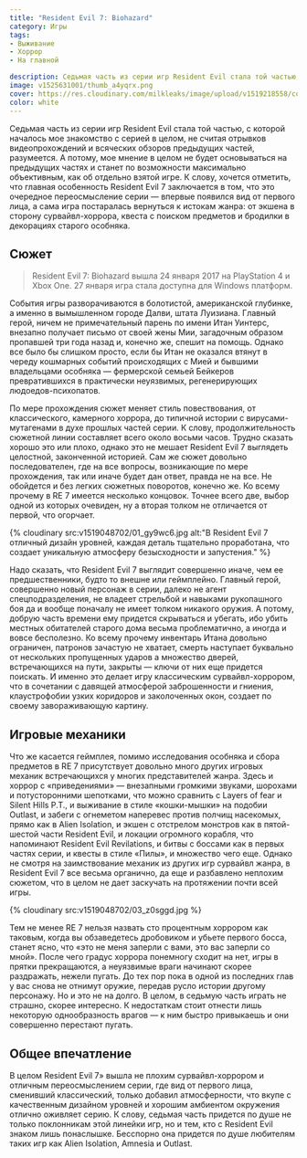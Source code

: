 ```yaml
---
title: "Resident Evil 7: Biohazard"
category: Игры
tags:
- Выживание
- Хоррор
- На главной

description: Седьмая часть из серии игр Resident Evil стала той частью, с которой началось мое знакомство с серией в целом, не считая отрывков видеопрохождений...
image: v1525631001/thumb_a4yqrx.png
cover: https://res.cloudinary.com/milkleaks/image/upload/v1519218558/cover_fydthv.jpg
color: white
---
```


Седьмая часть из серии игр Resident Evil стала той частью, с которой началось мое знакомство с серией в целом, не считая отрывков видеопрохождений и всяческих обзоров предыдущих частей, разумеется. А потому, мое мнение в целом не будет основываться на предыдущих частях и станет по возможности максимально объективным, как об отдельно взятой игре. К слову, хочется отметить, что главная особенность Resident Evil 7 заключается в том, что это очередное переосмысление серии  — впервые появился вид от первого лица, а сама игра постаралась вернуться к истокам жанра: от экшена в сторону сурвайвл-хоррора, квеста с поиском предметов и бродилки в декорациях старого особняка.

<!-- more -->

## Сюжет

> Resident Evil 7: Biohazard вышла 24 января 2017 на PlayStation 4 и Xbox One. 27 января игра стала доступна для Windows платформ.

События игры разворачиваются в болотистой, американской глубинке, а именно в вымышленном городе Далви, штата Луизиана. Главный герой, ничем не примечательный парень по имени Итан Уинтерс, внезапно получает письмо от своей жены Мии, загадочным образом пропавшей три года назад и, конечно же, спешит на помощь. Однако все было бы слишком просто, если бы Итан не оказался втянут в череду кошмарных событий происходящих с Мией и бывшими владельцами особняка — фермерской семьей Бейкеров превратившихся в практически неуязвимых, регенерирующих людоедов-психопатов.

По мере прохождения сюжет меняет стиль повествования, от классического, камерного хоррора, до типичной истории с вирусами-мутагенами в духе прошлых частей серии. К слову, продолжительность сюжетной линии составляет всего около восьми часов. Трудно сказать хорошо это или плохо, однако это не мешает Resident Evil 7 выглядеть целостной, законченной историей. Сам же сюжет довольно последователен, где на все вопросы, возникающие по мере прохождения, так или иначе будет дан ответ, правда не на все. Не обойдется и без легких сюжетных поворотов, конечно же. Ко всему прочему в RE 7 имеется несколько концовок. Точнее всего две, выбор одной из которых очевиден, ну а вторая толком не отличается от первой, что огорчает.

{% cloudinary src:v1519048702/01_gy9wc6.jpg alt:"В Resident Evil 7 отличный дизайн уровней, каждая деталь тщательно проработана, что создает уникальную атмосферу безысходности и запустения." %}

Надо сказать, что Resident Evil 7 выглядит совершенно иначе, чем ее предшественники, будто то внешне или геймплейно. Главный герой, совершенно новый персонаж в серии, далеко не агент спецподразделения, не владеет стрельбой и навыками рукопашного боя да и вообще поначалу не имеет толком никакого оружия. А потому, добрую часть времени ему придется скрываться и убегать, ибо убить местных обитателей старого дома весьма проблематично, а иногда и вовсе бесполезно. Ко всему прочему инвентарь Итана довольно ограничен, патронов зачастую не хватает, смерть наступает буквально от нескольких пропущенных ударов а множество дверей, встречающихся на пути, закрыты — ключи от них еще придется поискать. И именно это делает игру классическим сурвайвл-хоррором, что в сочетании с давящей атмосферой заброшенности и гниения, клаустрофобии узких коридоров и заколоченных окон, создает по своему завораживающую картину.

## Игровые механики

Что же касается геймплея, помимо исследования особняка и сбора предметов в RE 7 присутствует довольно много других игровых механик встречающихся у многих представителей жанра. Здесь и хоррор с «приведениями» — внезапными громкими звуками, шорохами и потусторонними шепотками, что можно сравнить с Layers of fear и Silent Hills P.T., и выживание в стиле «кошки-мышки» на подобии Outlast, и забеги с огнеметом наперевес против полчищ насекомых, прямо как в Alien Isolation, и экшен с отстрелом монстров как в пятой-шестой части Resident Evil, и локации огромного корабля, что напоминают Resident Evil Revilations, и битвы с боссами как в первых частях серии, и квесты в стиле «Пилы», и множество чего еще. Однако не смотря на заимствование механик из других игр сурвайвл жанра, в Resident Evil 7 все весьма органично, да еще и разбавлено неплохим сюжетом, что в целом не дает заскучать на протяжении почти всей игры.

{% cloudinary src:v1519048702/03_z0sggd.jpg %}

Тем не менее RE 7 нельзя назвать сто процентным хоррором как таковым, когда вы обзаведетесь дробовиком и убьете первого босса, станет ясно, что «это не меня заперли с вами, это вас заперли со мной». После чего градус хоррора понемногу сходит на нет, игры в прятки прекращаются, а неуязвимые враги начинают скорее раздражать, нежели пугать. До тех пор пока в одной из последних глав у вас снова не отнимут оружие, передав русло истории другому персонажу. Но и это не на долго. В целом, в седьмую часть играть не страшно, скорее интересно. К недостаткам стоит отнести лишь некоторую однообразность врагов — к ним быстро привыкаешь и они совершенно перестают пугать.

## Общее впечатление

В целом Resident Evil 7» вышла не плохим сурвайвл-хоррором и отличным переосмыслением серии, где вид от первого лица, сменивший классический, только добавил атмосферности, что вкупе с качественным дизайном уровней и хорошим амбиентом окружения отлично оживляет серию. К слову, седьмая часть придется по душе не только поклонникам этой линейки игр, но и тем, кто с Resident Evil знаком лишь понаслышке. Бесспорно она придется по душе любителям таких игр как Alien Isolation, Amnesia и Outlast.